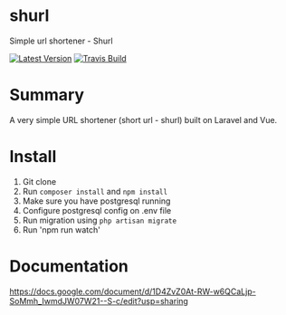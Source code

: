 # shurl
Simple url shortener - Shurl

[![Latest Version](https://img.shields.io/github/release/sushilgupta/shurl.svg?style=flat-square)](https://github.com/sushilgupta/shurl/releases)
[![Travis Build](https://img.shields.io/travis/sushilgupta/shurl/master.svg?style=flat-square)](https://travis-ci.org/sushilgupta/shurl?branch=master)

# Summary
A very simple URL shortener (short url - shurl) built on Laravel and Vue.



# Install
1. Git clone
2. Run `composer install` and `npm install`
3. Make sure you have postgresql running
4. Configure postgresql config on .env file
5. Run migration using `php artisan migrate`
6. Run 'npm run watch'

# Documentation
https://docs.google.com/document/d/1D4ZvZ0At-RW-w6QCaLjp-SoMmh_IwmdJW07W21--S-c/edit?usp=sharing